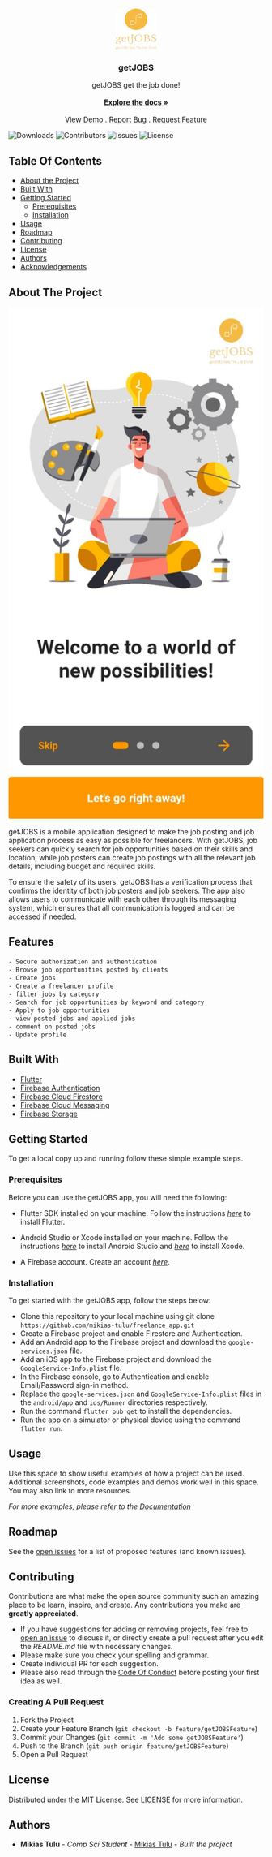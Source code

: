 <br/>
<p align="center">
  <a href="https://github.com/mikias-tulu/freelance_app">
    <img src="https://raw.githubusercontent.com/mikias-tulu/freelance_app/main/assets/images/logo.png" alt="Logo" width="80" height="80">
  </a>

  <h3 align="center">getJOBS</h3>

  <p align="center">
    getJOBS get the job done!
    <br/>
    <br/>
    <a href="https://github.com/mikias-tulu/freelance_app"><strong>Explore the docs »</strong></a>
    <br/>
    <br/>
    <a href="https://github.com/mikias-tulu/freelance_app">View Demo</a>
    .
    <a href="https://github.com/mikias-tulu/freelance_app/issues">Report Bug</a>
    .
    <a href="https://github.com/mikias-tulu/freelance_app/issues">Request Feature</a>
  </p>
</p>

![Downloads](https://img.shields.io/github/downloads/mikias-tulu/freelance_app/total) ![Contributors](https://img.shields.io/github/contributors/mikias-tulu/freelance_app?color=dark-green) ![Issues](https://img.shields.io/github/issues/mikias-tulu/freelance_app) ![License](https://img.shields.io/github/license/mikias-tulu/freelance_app) 

## Table Of Contents

* [About the Project](#about-the-project)
* [Built With](#built-with)
* [Getting Started](#getting-started)
  * [Prerequisites](#prerequisites)
  * [Installation](#installation)
* [Usage](#usage)
* [Roadmap](#roadmap)
* [Contributing](#contributing)
* [License](#license)
* [Authors](#authors)
* [Acknowledgements](#acknowledgements)

## About The Project

![Screen Shot](https://raw.githubusercontent.com/mikias-tulu/freelance_app/main/Screenshots/mainPreview.jpg)

getJOBS is a mobile application designed to make the job posting and job application process as easy as possible for freelancers. With getJOBS, job seekers can quickly search for job opportunities based on their skills and location, while job posters can create job postings with all the relevant job details, including budget and required skills.

To ensure the safety of its users, getJOBS has a verification process that confirms the identity of both job posters and job seekers. The app also allows users to communicate with each other through its messaging system, which ensures that all communication is logged and can be accessed if needed.

## Features
    - Secure authorization and authentication 
    - Browse job opportunities posted by clients
    - Create jobs
    - Create a freelancer profile
    - filter jobs by category 
    - Search for job opportunities by keyword and category
    - Apply to job opportunities
    - view posted jobs and applied jobs 
    - comment on posted jobs
    - Update profile


## Built With



* [Flutter ](https://flutter.dev/)
* [Firebase Authentication](https://firebase.google.com/docs)
* [Firebase Cloud Firestore](https://firebase.google.com/docs/firestore)
* [Firebase Cloud Messaging](https://firebase.google.com/docs/cloud-messaging)
* [Firebase Storage](https://firebase.google.com/docs/database)

## Getting Started

To get a local copy up and running follow these simple example steps.

### Prerequisites

Before you can use the getJOBS app, you will need the following:

* Flutter SDK installed on your machine. Follow the instructions _[here](https://flutter.dev/docs/get-started/install)_ to install Flutter.

* Android Studio or Xcode installed on your machine. Follow the instructions _[here](https://developer.android.com/studio/install)_ to install Android Studio and _[here](https://developer.apple.com/xcode/resources/)_ to install Xcode.

* A Firebase account. Create an account _[here](https://firebase.google.com/)_.

### Installation

To get started with the getJOBS app, follow the steps below:

   - Clone this repository to your local machine using git clone `https://github.com/mikias-tulu/freelance_app.git`
   - Create a Firebase project and enable Firestore and Authentication.
   - Add an Android app to the Firebase project and download the `google-services.json` file.
   - Add an iOS app to the Firebase project and download the `GoogleService-Info.plist` file.
   -  In the Firebase console, go to Authentication and enable Email/Password sign-in method.
   - Replace the `google-services.json` and `GoogleService-Info.plist` files in the `android/app` and `ios/Runner` directories respectively.
   - Run the command `flutter pub get` to install the dependencies.
   - Run the app on a simulator or physical device using the command `flutter run`.

## Usage

Use this space to show useful examples of how a project can be used. Additional screenshots, code examples and demos work well in this space. You may also link to more resources.

_For more examples, please refer to the [Documentation](https://example.com)_

## Roadmap

See the [open issues](https://github.com/mikias-tulu/freelance_app/issues) for a list of proposed features (and known issues).

## Contributing

Contributions are what make the open source community such an amazing place to be learn, inspire, and create. Any contributions you make are **greatly appreciated**.
* If you have suggestions for adding or removing projects, feel free to [open an issue](https://github.com/mikias-tulu/freelance_app/issues/new) to discuss it, or directly create a pull request after you edit the *README.md* file with necessary changes.
* Please make sure you check your spelling and grammar.
* Create individual PR for each suggestion.
* Please also read through the [Code Of Conduct](https://github.com/mikias-tulu/freelance_app/blob/main/CODE_OF_CONDUCT.md) before posting your first idea as well.

### Creating A Pull Request

1. Fork the Project
2. Create your Feature Branch (`git checkout -b feature/getJOBSFeature`)
3. Commit your Changes (`git commit -m 'Add some getJOBSFeature'`)
4. Push to the Branch (`git push origin feature/getJOBSFeature`)
5. Open a Pull Request

## License

Distributed under the MIT License. See [LICENSE](https://github.com/mikias-tulu/freelance_app/blob/main/LICENSE.md) for more information.

## Authors

* **Mikias Tulu** - *Comp Sci Student* - [Mikias Tulu](https://github.com/mikias-tulu) - *Built the project*


